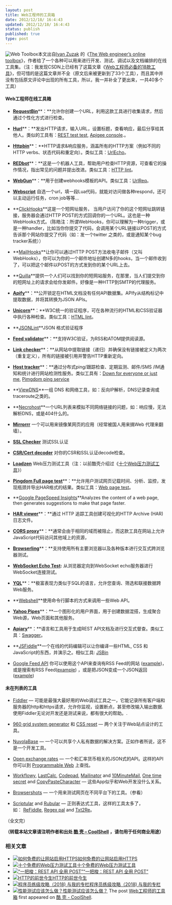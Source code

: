 ```yaml
---
layout: post
title: Web工程师的工具箱
date: 2012/12/18/ 16:4:43
updated: 2012/12/18/ 16:4:43
status: publish
published: true
type: post
---
```


![Web Toolbox](https://coolshell.cn/wp-content/uploads/2012/12/webtoolbox.jpg)本文出自[Ivan Zuzak](http://ivanzuzak.info/) 的《[The Web engineer’s online toolbox](http://ivanzuzak.info/2012/11/18/the-web-engineers-online-toolbox.html)》，作者给了一个各种可以用来进行开发、测试、调试以及文档编排的在线工具集。（注：我发现CSDN上已经有了这篇文章《[Web工程师必备的18款工具](http://www.csdn.net/article/2012-11-19/2811992)》，但可惜的是这篇文章并不全（原文后来被更新到了33个工具），而且其中并没有包括原文评论中出现的所有工具，所以，我一并补全了更出来，一共40多个工具）


#### **Web工程师在线工具箱**


* [**RequestBin**](http://requestb.in/)**：**允许你创建一个URL，利用这款工具进行收集请求，然后通过个性化方式进行检查。


* [**Hurl**](http://hurl.it/)**：**发出HTTP请求，输入URL，设置标题，查看响应，最后分享给其他人。类似的工具有：[REST test test](http://resttesttest.com/), [Apigee console](https://apigee.com/console/others).。


* [**Httpbin**](http://httpbin.org/)**：**HTTP请求&响应服务，涵盖所有的HTTP方案（例如不同的HTTP verbs、状态代码和重定向）。类似工具：[UrlEcho](http://ivanzuzak.info/urlecho/)。


* [**REDbot**](http://redbot.org/)**：**这是一个机器人工具，帮助用户检查HTTP资源，可查看它的操作情况，指出常见的问题并提出改进。类似工具：[HTTP lint](http://zamez.org/httplint)。


* [**WebGun**](http://webgun.io/)**：**用于创建webhooks模板的API。类似工具：[UrlReq](https://github.com/izuzak/urlreq)。


* **[Webscript](https://www.webscript.io/)** 自选一个url，填一段Lua代码，就能对访问做各种respond，还可以主动运行任务，cron job等等…



* **[ClickHooks](http://www.clickhooks.com/)**这是一个短网址服务， 当用户访问了你的这个短网址跳转链接，服务器会通过HTTP POST的方式回调你的一个URL。这也是一种WebHooks方式。（陈皓注：所谓WebHooks，你可以理解为一种trigger，或是一种handler，比如当你你提交了代码，会调用某个URL链接以POST的方式告诉那个网站你提交了代码（如：发一个twitter 之类的，或是通知某个bug tracker系统））


* **[MailHooks](http://mailhooks2.appspot.com/)**让你可以通过HTTP POST方法收电子邮件（又叫WebHooks），你可以为你的一个邮件地址创建N多的hooks，当一个邮件收到了，可以把这个邮件以POST的方式发到你的某个URL上去。


* **[Quilla](http://a.quil.la/)**提供一个人们可以找到你的短网站服务，在那里，当人们提交到你的短网址上的请求会给你发邮件。好像是一种HTTP到SMTP的代理服务。


* [**Apify**](http://apify.heroku.com/resources)**：**公开锁定在HTML文档没有任何API数据集。APIfy从结构标记中提取数据，并将其转换为JSON APIs。


* [**Unicorn**](http://validator.w3.org/unicorn/)**：**W3C统一的验证程序，可在各种流行的HTML和CSS验证器中执行各种检查。类似工具：[HTML lint](http://lint.brihten.com/html/)。


* **[JSONLint](http://jsonlint.com/)**JSON 格式验证程序


* [**Feed validator**](http://validator.w3.org/feed/)**：**支持W3C验证，为RSS和ATOM提供阅读源。


* [**Link checker**](http://validator.w3.org/checklink)**：**从网站中提取链接（递归）并确保没有链接被定义为两次（重复定义），所有的链接被引用并警告HTTP重新定向。


* [**Host tracker**](http://www.host-tracker.com/)**：**通过分布式ping/跟踪检查、定期监测、邮件/SMS /IM通知和统计进行网站检测性服务。类似工具有：[Down for everyone or just me](http://www.downforeveryoneorjustme.com/), [Pimgdom ping service](http://tools.pingdom.com/ping/)


* **[ViewDNS](http://www.viewdns.info/)**一组 DNS 和网络工具，如：反向IP解析，DNS记录查询或traceroute之类的。


* **[Necrohost](http://www.necrohost.com/)**一个URL列表来模拟不同网络链接的问题，如：响应慢，无法解析DNS，或是404什么的。


* **[Mirrorrr](https://code.google.com/p/mirrorrr/)** 一个可以用来镜像某网页的应用（经常被国人用来搞Web 代理来翻墙）。


* **[SSL Checker](http://certlogik.com/ssl-checker/)** 测试SSL认证


* **[CSR/Cert decoder](http://certlogik.com/decoder/)** 对你的CSR和SSL认证decode检查。


* **[Loadzen](http://loadzen.com/)** Web压力测试工具（注：以前酷壳介绍过《[十个Web压力测试工具](https://coolshell.cn/articles/2589.html)》）


* [**Pingdom Full page test**](http://tools.pingdom.com/fpt/)**：**允许用户测试网页记载时间、分析、监控，发现瓶颈并导出HAR格式的结果。类似工具：[Web page test](http://www.webpagetest.org/)。


* **[Google PageSpeed Insights](https://developers.google.com/speed/pagespeed/insights)**Analyzes the content of a web page, then generates suggestions to make that page faster.


* [**HAR viewer**](http://www.softwareishard.com/har/viewer/)**：**通过 HTTP 追踪工具创建可视化的HTTP Archive (HAR)日志文件。


* [**CORS proxy**](http://www.corsproxy.com/)**：**通常会由于相同的域而被阻止，而这款工具在网站上允许JavaScript代码访问其他域上的资源，


* [**Browserling**](https://browserling.com/)**：**支持使用所有主要浏览器以及各种版本进行交互式跨浏览器测试。


* [**WebSocket Echo Test**](http://www.websocket.org/echo.html)**:** 从浏览器定向到WebSocket echo服务器进行WebSocket连接测试。


* [**YQL**](http://developer.yahoo.com/yql/)**：**极富表现力类似于SQL的语言，允许您查询、筛选和联接数据跨Web服务。


* **[Webshell](http://webshell.io/)**使用命令行脚本的方式来调用一些Web API。


* [**Yahoo Pipes**](http://pipes.yahoo.com/pipes/)**：**一个图形化的用户界面，用于创建数据混搭，生成聚合Web源，Web页面和其他服务。


* [**Apiary**](http://apiary.io/)**：**语言和工具用于生成REST API文档及进行交互式督查。类似工具：[Swagger](http://swagger.wordnik.com/)。


* **[JSFiddle](http://jsfiddle.net/)**一个在线的代码编辑可以让你编译一些HTML, CSS 和 JavaScript的东西，并演示之。相似工具: [JSBin](http://jsbin.com/)


* [Google Feed API](https://developers.google.com/feed/v1/jsondevguide) 你可以使用这个API来查询有RSS Feed的网站 ([example](http://ajax.googleapis.com/ajax/services/feed/lookup?v=1.0&q=http://ivanzuzak.info/))，或是搜索有RSS Feed([example](https://ajax.googleapis.com/ajax/services/feed/find?v=1.0&q=ivan%20zuzak)) ，或是把JSON变成一个JSON返回 ([example](https://ajax.googleapis.com/ajax/services/feed/load?v=1.0&q=http://ivanzuzak.info/atom.xml))


#### 未在列表的工具


* [Fiddler](http://www.fiddler2.com/fiddler2/) — 可能是最强大最好用的Web调试工具之一，它能记录所有客户端和服务器的http和https请求，允许你监视，设置断点，甚至修改输入输出数据. 使用Fiddler无论对开发还是测试来说，都有很大的帮助。.


* [960 grid system generator](http://grids.heroku.com/) 和 [CSS reset](http://meyerweb.com/eric/tools/css/reset/) — 两个关注于Web站点设计的工具。


* [NuvolaBase](http://www.nuvolabase.com/site/index.html) — 一个可以共享个人私有数据的解决方案。正如作者所说，这不是一个开发工具。


* [Open exchange rates](https://openexchangerates.org/) — 一个和汇率货币相关的JSON式的API。这样的API你可以到 [Programmable Web](http://www.programmableweb.com/) 上查找。


* [Workflowy](https://workflowy.com/), [LastCalc](http://www.lastcalc.com/), [Codepad](http://codepad.org/), [Mailinator](http://www.mailinator.com/) and [10MinuteMail](http://10minutemail.com/), [One time secret](https://onetimesecret.com/) and [CopyPasteCharacter](http://copypastecharacter.com/) — 这些App似乎和Web开发没什么关系。


* [Browsershots](https://browsershots.org/) — 一个用来测试网页在不同平台下的工具。（参看）


* [Scriptular](http://scriptular.com/) and [Rubular](http://rubular.com/) — 正则表达式工具，这样的工具太多了，如： [ReFiddle](http://refiddle.com/), [Regex pal](http://regexpal.com/) and [Txt2Re](http://www.txt2re.com/)。


（全文完）



**（转载本站文章请注明作者和出处 [酷 壳 – CoolShell](https://coolshell.cn/) ，请勿用于任何商业用途）**



### 相关文章

* [![如何免费的让网站启用HTTPS](https://coolshell.cn/wp-content/uploads/2017/08/enable-https-banner-150x150.png)](https://coolshell.cn/articles/18094.html)[如何免费的让网站启用HTTPS](https://coolshell.cn/articles/18094.html)
* [![十个免费的Web压力测试工具](https://coolshell.cn/wp-content/uploads/2010/07/get_more_web_traffic-150x150.jpg)](https://coolshell.cn/articles/2589.html)[十个免费的Web压力测试工具](https://coolshell.cn/articles/2589.html)
* [![“一把梭：REST API 全用 POST”](https://coolshell.cn/wp-content/uploads/2022/02/http_method-150x150.png)](https://coolshell.cn/articles/22173.html)[“一把梭：REST API 全用 POST”](https://coolshell.cn/articles/22173.html)
* [![HTTP的前世今生](https://coolshell.cn/wp-content/uploads/2019/10/HTTP-770x513-300x200-1-150x150.jpg)](https://coolshell.cn/articles/19840.html)[HTTP的前世今生](https://coolshell.cn/articles/19840.html)
* [![程序员练级攻略（2018)  与我的专栏](https://coolshell.cn/wp-content/uploads/2018/05/300x262-150x150.jpg)](https://coolshell.cn/articles/18360.html)[程序员练级攻略（2018) 与我的专栏](https://coolshell.cn/articles/18360.html)
* [![性能测试应该怎么做？](https://coolshell.cn/wp-content/uploads/2016/07/PerfTest-150x150.png)](https://coolshell.cn/articles/17381.html)[性能测试应该怎么做？](https://coolshell.cn/articles/17381.html)
The post [Web工程师的工具箱](https://coolshell.cn/articles/8767.html) first appeared on [酷 壳 - CoolShell](https://coolshell.cn).